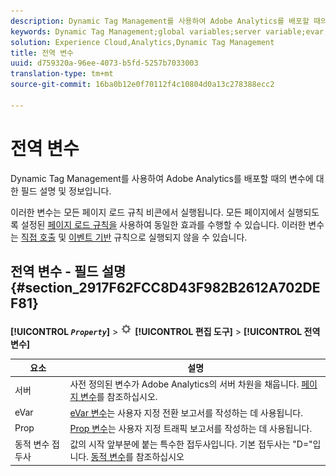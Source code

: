 ```yaml
---
description: Dynamic Tag Management를 사용하여 Adobe Analytics를 배포할 때의 변수에 대한 필드 설명 및 정보입니다.
keywords: Dynamic Tag Management;global variables;server variable;evar;props;dynamic variable prefix;dynamic variable
solution: Experience Cloud,Analytics,Dynamic Tag Management
title: 전역 변수
uuid: d759320a-96ee-4073-b5fd-5257b7033003
translation-type: tm+mt
source-git-commit: 16ba0b12e0f70112f4c10804d0a13c278388ecc2

---
```



# 전역 변수

Dynamic Tag Management를 사용하여 Adobe Analytics를 배포할 때의 변수에 대한 필드 설명 및 정보입니다.

이러한 변수는 모든 페이지 로드 규칙 비콘에서 실행됩니다. 모든 페이지에서 실행되도록 설정된 [페이지 로드 규칙을](/help/implement/c-implement-with-dtm/c-rules/t-rules-page-conditions.md) 사용하여 동일한 효과를 수행할 수 있습니다. 이러한 변수는 [직접 호출](/help/implement/c-implement-with-dtm/c-rules/t-rules-direct-conditions.md) 및 [이벤트 기반](/help/implement/c-implement-with-dtm/c-rules/t-rules-event-conditions.md) 규칙으로 실행되지 않을 수 있습니다.

## 전역 변수 - 필드 설명 {#section_2917F62FCC8D43F982B2612A702DEF81}

**[!UICONTROL *`Property`*]** &gt; ![](assets/settings_gear.png) **[!UICONTROL 편집 도구]** &gt; **[!UICONTROL 전역 변수]**

| 요소 | 설명 |
|--- |--- |
| 서버 | 사전 정의된 변수가 Adobe Analytics의 서버 차원을 채웁니다. [페이지 변수](/help/implement/js-implementation/c-variables/page-variables.md)를 참조하십시오. |
| eVar | [eVar 변수](/help/implement/js-implementation/c-variables/page-variables.md)는 사용자 지정 전환 보고서를 작성하는 데 사용됩니다. |
| Prop | [Prop 변수](/help/implement/js-implementation/c-variables/page-variables.md)는 사용자 지정 트래픽 보고서를 작성하는 데 사용됩니다. |
| 동적 변수 접두사 | 값의 시작 앞부분에 붙는 특수한 접두사입니다. 기본 접두사는 "D="입니다. [동적 변수](/help/implement/js-implementation/c-variables/dynvars-overview.md)를 참조하십시오 |

